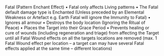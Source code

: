 Fatal (Pattern Enchant Effect) 
• Fatal only affects Living patterns 
• The Fatal default damage type is Enchanted (Unless preceded by an Elemental Weakness or Artefact e.g. Earth Fatal will ignore the Immunity to Fatal) • Ignores all armour 
• Destroys the body location (Ignoring the Ritual of Peace) • Places the Target into their Grace Period 
• Prevents healing or cure of wounds (including regeneration and triage) from affecting the Target until all Fatal Wound effects on all the targets locations are removed (max. 1 Fatal Wound effect per location – a target can may have several Fatal effects applied at the same time – different locations)